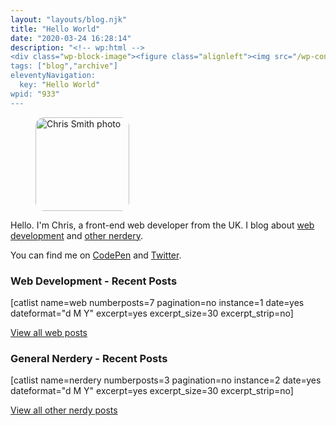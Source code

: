 ```yaml
---
layout: "layouts/blog.njk"
title: "Hello World"
date: "2020-03-24 16:28:14"
description: "<!-- wp:html -->
<div class="wp-block-image"><figure class="alignleft"><img src="/wp-content/uploads/2020/03/CS2020-dark-pink"
tags: ["blog","archive"]
eleventyNavigation:
  key: "Hello World"
wpid: "933"
---
```

<!-- wp:html -->
<div class="wp-block-image"><figure class="alignleft"><img src="/wp-content/uploads/2020/03/CS2020-dark-pink.png" alt="Chris Smith photo" width="150" height="150" style="border-radius:1em" class="wp-image-851"></figure></div>
<!-- /wp:html -->

<!-- wp:html -->
<div>
<p>Hello. I'm Chris, a front-end web developer from the UK. I blog about <a href="https://chrissmith.xyz/web/">web development</a> and <a href="https://chrissmith.xyz/nerdery/">other nerdery</a>.</p>
<p>You can find me on <a href="http://codepen.io/chris22smith/" target="_blank" rel="noopener noreferrer"><i class="fa fa-codepen"></i> CodePen</a> and <a href="https://twitter.com/chris22smith/" target="_blank" rel="noopener noreferrer"><i class="fa fa-twitter"></i> Twitter</a>.</p>
</div>
<!-- /wp:html -->

<!-- wp:heading {"level":3} -->
<h3>Web Development - Recent Posts</h3>
<!-- /wp:heading -->

<!-- wp:shortcode -->
[catlist name=web numberposts=7 pagination=no instance=1 date=yes dateformat="d M Y" excerpt=yes excerpt_size=30 excerpt_strip=no]
<!-- /wp:shortcode -->

<!-- wp:paragraph -->
<p><a href="https://chrissmith.xyz/web/">View all web posts</a></p>
<!-- /wp:paragraph -->

<!-- wp:heading {"level":3} -->
<h3>General Nerdery - Recent Posts</h3>
<!-- /wp:heading -->

<!-- wp:shortcode -->
[catlist name=nerdery numberposts=3 pagination=no instance=2 date=yes dateformat="d M Y" excerpt=yes excerpt_size=30 excerpt_strip=no]
<!-- /wp:shortcode -->

<!-- wp:paragraph -->
<p><a href="https://chrissmith.xyz/nerdery/">View all other nerdy posts</a></p>
<!-- /wp:paragraph -->